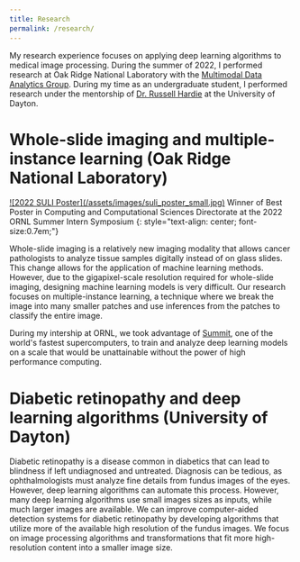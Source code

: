 ```yaml
---
title: Research
permalink: /research/
---
```


My research experience focuses on applying deep learning algorithms to medical image processing. During the summer of 2022, I performed research at Oak Ridge National Laboratory with the [Multimodal Data Analytics Group](https://www.ornl.gov/group/multimodal-data-analytics). During my time as an undergraduate student, I performed research under the mentorship of [Dr. Russell Hardie](https://udayton.edu/directory/engineering/electrical_and_computer/hardie_russell.php) at the University of Dayton.

# Whole-slide imaging and multiple-instance learning (Oak Ridge National Laboratory)

<a href="/assets/pdf/suli_poster.pdf">
![2022 SULI Poster](/assets/images/suli_poster_small.jpg)</a> Winner of Best Poster in Computing and Computational Sciences Directorate at the 2022 ORNL Summer Intern Symposium 
{: style="text-align: center; font-size:0.7em;"}

Whole-slide imaging is a relatively new imaging modality that allows cancer pathologists to analyze tissue samples digitally instead of on glass slides. This change allows for the application of machine learning methods. However, due to the gigapixel-scale resolution required for whole-slide imaging, designing machine learning models is very difficult. Our research focuses on multiple-instance learning, a technique where we break the image into many smaller patches and use inferences from the patches to classify the entire image. 

During my intership at ORNL, we took advantage of [Summit](https://www.olcf.ornl.gov/summit/), one of the world's fastest supercomputers, to train and analyze deep learning models on a scale that would be unattainable without the power of high performance computing. 

# Diabetic retinopathy and deep learning algorithms (University of Dayton)

Diabetic retinopathy is a disease common in diabetics that can lead to blindness if left undiagnosed and untreated. Diagnosis can be tedious, as ophthalmologists must analyze fine details from fundus images of the eyes. However, deep learning algorithms can automate this process. However, many deep learning algorithms use small images sizes as inputs, while much larger images are available. We can improve computer-aided detection systems for diabetic retinopathy by developing algorithms that utilize more of the available high resolution of the fundus images. We focus on image processing algorithms and transformations that fit more high-resolution content into a smaller image size.